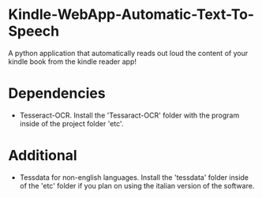 # Kindle-WebApp-Automatic-Text-To-Speech
A python application that automatically reads out loud the content of your kindle book from the kindle reader app!

# Dependencies
- Tesseract-OCR. Install the 'Tessaract-OCR' folder with the program inside of the project folder 'etc'. 

# Additional
- Tessdata for non-english languages. Install the 'tessdata' folder inside of the 'etc' folder if you plan on using the italian version of the software.
